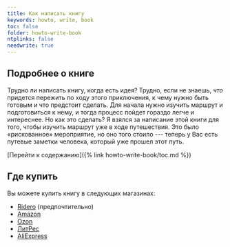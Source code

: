 ```yaml
---
title: Как написать книгу
keywords: howto, write, book
toc: false
folder: howto-write-book
ntplinks: false
needwrite: true
---
```


## Подробнее о книге

Трудно ли написать книгу, когда есть идея?  Трудно, если не знаешь,
*что* придется пережить по ходу этого приключения, к чему нужно быть
готовым и что предстоит сделать.  Для начала нужно изучить маршрут и
подготовиться к нему, и тогда процесс пойдет гораздо легче и
интереснее.  Но как это сделать?  Я взялся за написание этой книги для
того, чтобы изучить маршрут уже в ходе путешествия.  Это было
«рискованное» мероприятие, но оно того стоило --- теперь у Вас есть
путевые заметки человека, который уже прошел этот путь.

[Перейти к содержанию]({% link howto-write-book/toc.md %})

## Где купить

Вы можете купить книгу в следующих магазинах:
- [Ridero](https://ridero.ru/books/kak_napisat_knigu_2/) (предпочтительно)
- [Amazon](http://www.amazon.com/dp/B07DKDNFNZ)
- [Ozon](http://www.ozon.ru/context/detail/id/160373377/)
- [ЛитРес](http://www.litres.ru/konstantin-morenko/kak-napisat-knigu/)
- [AliExpress](https://aliexpress.com/item/1005001925552128.html)
